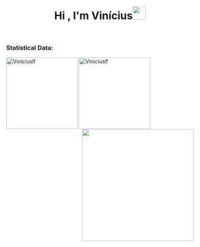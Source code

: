 <h1 align="center">Hi , I'm Vinícius<img src="https://media.giphy.com/media/hvRJCLFzcasrR4ia7z/giphy.gif" width="35"></h1>



<br>


<h3 align="left">  Statistical Data:</h3>
<img align="left" src="https://github-readme-stats.vercel.app/api/top-langs?username=Viniciuslf&langs_count=10&show_icons=true&locale=en&layout=compact&theme=algolia" alt="Viniciuslf" height="192px"/>
<img align="left" src="https://github-readme-stats.vercel.app/api?username=viniciuslf&show_icons=true&theme=algolia&include_all_commits=true&count_private=no" alt="Viniciuslf" height="192px"/>
<div align="right">
<img align=""right" src="https://i.pinimg.com/originals/9d/9b/d1/9d9bd13afce1a798d22ecfd9897730ed.gif" width="300">
<p align="right">


